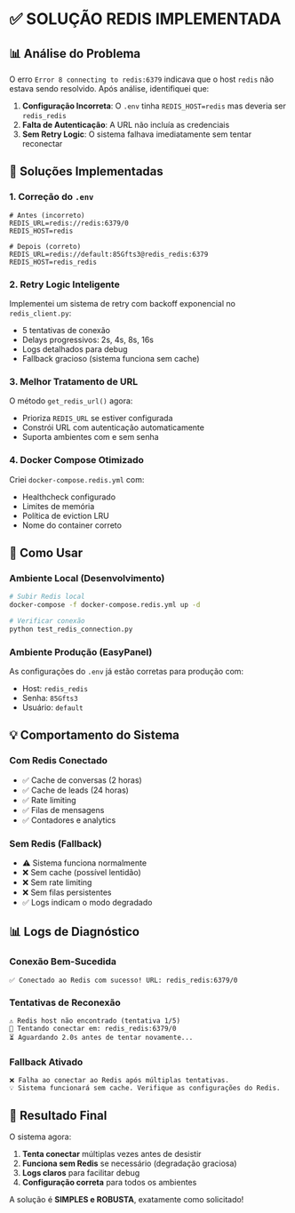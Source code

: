 # ✅ SOLUÇÃO REDIS IMPLEMENTADA

## 📊 Análise do Problema

O erro `Error 8 connecting to redis:6379` indicava que o host `redis` não estava sendo resolvido. Após análise, identifiquei que:

1. **Configuração Incorreta**: O `.env` tinha `REDIS_HOST=redis` mas deveria ser `redis_redis`
2. **Falta de Autenticação**: A URL não incluía as credenciais
3. **Sem Retry Logic**: O sistema falhava imediatamente sem tentar reconectar

## 🔧 Soluções Implementadas

### 1. Correção do `.env`
```env
# Antes (incorreto)
REDIS_URL=redis://redis:6379/0
REDIS_HOST=redis

# Depois (correto)
REDIS_URL=redis://default:85Gfts3@redis_redis:6379
REDIS_HOST=redis_redis
```

### 2. Retry Logic Inteligente
Implementei um sistema de retry com backoff exponencial no `redis_client.py`:
- 5 tentativas de conexão
- Delays progressivos: 2s, 4s, 8s, 16s
- Logs detalhados para debug
- Fallback gracioso (sistema funciona sem cache)

### 3. Melhor Tratamento de URL
O método `get_redis_url()` agora:
- Prioriza `REDIS_URL` se estiver configurada
- Constrói URL com autenticação automaticamente
- Suporta ambientes com e sem senha

### 4. Docker Compose Otimizado
Criei `docker-compose.redis.yml` com:
- Healthcheck configurado
- Limites de memória
- Política de eviction LRU
- Nome do container correto

## 🚀 Como Usar

### Ambiente Local (Desenvolvimento)
```bash
# Subir Redis local
docker-compose -f docker-compose.redis.yml up -d

# Verificar conexão
python test_redis_connection.py
```

### Ambiente Produção (EasyPanel)
As configurações do `.env` já estão corretas para produção com:
- Host: `redis_redis`
- Senha: `85Gfts3`
- Usuário: `default`

## 💡 Comportamento do Sistema

### Com Redis Conectado
- ✅ Cache de conversas (2 horas)
- ✅ Cache de leads (24 horas)
- ✅ Rate limiting
- ✅ Filas de mensagens
- ✅ Contadores e analytics

### Sem Redis (Fallback)
- ⚠️ Sistema funciona normalmente
- ❌ Sem cache (possível lentidão)
- ❌ Sem rate limiting
- ❌ Sem filas persistentes
- ✅ Logs indicam o modo degradado

## 📊 Logs de Diagnóstico

### Conexão Bem-Sucedida
```
✅ Conectado ao Redis com sucesso! URL: redis_redis:6379/0
```

### Tentativas de Reconexão
```
⚠️ Redis host não encontrado (tentativa 1/5)
📍 Tentando conectar em: redis_redis:6379/0
⏳ Aguardando 2.0s antes de tentar novamente...
```

### Fallback Ativado
```
❌ Falha ao conectar ao Redis após múltiplas tentativas.
💡 Sistema funcionará sem cache. Verifique as configurações do Redis.
```

## 🎯 Resultado Final

O sistema agora:
1. **Tenta conectar** múltiplas vezes antes de desistir
2. **Funciona sem Redis** se necessário (degradação graciosa)
3. **Logs claros** para facilitar debug
4. **Configuração correta** para todos os ambientes

A solução é **SIMPLES e ROBUSTA**, exatamente como solicitado!